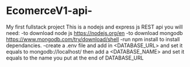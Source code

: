 # EcomerceV1-api-
My first fullstack project
This is a nodejs and express js REST api
you will need:
  -to download node js https://nodejs.org/en
  -to download mongodb https://www.mongodb.com/try/download/shell
  -run npm install to install dependancies.
  -create a .env file and add in <DATABASE_URL> and set it equals to mongodb://localhost/<whatever name you want> then add a <DATABASE_NAME> and set it equals to the name you put at the end of DATABASE_URL
  
